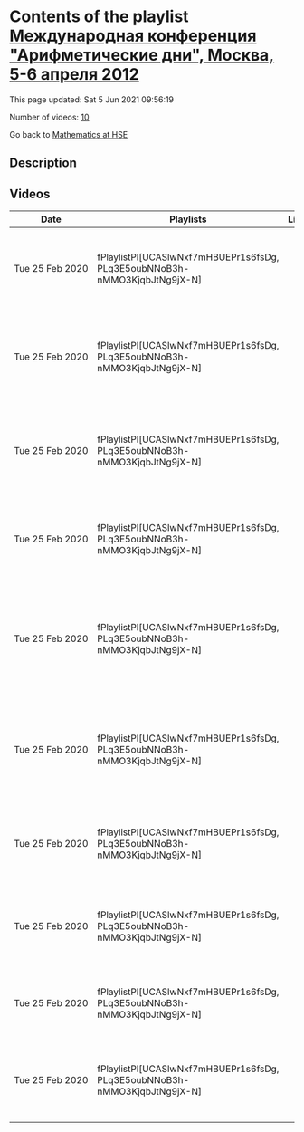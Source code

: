 # Contents of the playlist [Международная конференция "Арифметические дни", Москва, 5-6 апреля 2012](https://www.youtube.com/playlist?list=PLq3E5oubNNoB3h-nMMO3KjqbJtNg9jX-N)

This page updated: Sat 5 Jun 2021 09:56:19

Number of videos: [10](#videos)

Go back to [Mathematics at HSE](../README.md)

## Description



## Videos

|Date|Playlists|Links|Name|
|---|---|---|---|
| Tue&nbsp;25&nbsp;Feb&nbsp;2020 | fPlaylistPl[UCASlwNxf7mHBUEPr1s6fsDg, PLq3E5oubNNoB3h-nMMO3KjqbJtNg9jX-N] |  | [[**e**](https://studio.youtube.com/video/Tpa5MLpq5Dw/edit "Edit")] ["Особенности кривых и морфизм поверхностей" Игорь Жуков (СПбГУ)](https://www.youtube.com/watch?v=Tpa5MLpq5Dw&list=PLq3E5oubNNoB3h-nMMO3KjqbJtNg9jX-N "Доклад") |
| Tue&nbsp;25&nbsp;Feb&nbsp;2020 | fPlaylistPl[UCASlwNxf7mHBUEPr1s6fsDg, PLq3E5oubNNoB3h-nMMO3KjqbJtNg9jX-N] |  | [[**e**](https://studio.youtube.com/video/haKrQWzdd-4/edit "Edit")] ["Классические законы взаимности и формальные группы" Олег Демченко (СПбГУ)](https://www.youtube.com/watch?v=haKrQWzdd-4&list=PLq3E5oubNNoB3h-nMMO3KjqbJtNg9jX-N "доклад") |
| Tue&nbsp;25&nbsp;Feb&nbsp;2020 | fPlaylistPl[UCASlwNxf7mHBUEPr1s6fsDg, PLq3E5oubNNoB3h-nMMO3KjqbJtNg9jX-N] |  | [[**e**](https://studio.youtube.com/video/rfZWHOPGWj4/edit "Edit")] ["О связи классификации Курихары с теорией устранения ветвления", Ольга Иванова (СПбГУ)](https://www.youtube.com/watch?v=rfZWHOPGWj4&list=PLq3E5oubNNoB3h-nMMO3KjqbJtNg9jX-N "доклад") |
| Tue&nbsp;25&nbsp;Feb&nbsp;2020 | fPlaylistPl[UCASlwNxf7mHBUEPr1s6fsDg, PLq3E5oubNNoB3h-nMMO3KjqbJtNg9jX-N] |  | [[**e**](https://studio.youtube.com/video/kQUeuuCX1Qs/edit "Edit")] ["Свойства скачка ветвления в модельных расширениях", Ильдар Фаизов (СПбГУ)](https://www.youtube.com/watch?v=kQUeuuCX1Qs&list=PLq3E5oubNNoB3h-nMMO3KjqbJtNg9jX-N "доклад") |
| Tue&nbsp;25&nbsp;Feb&nbsp;2020 | fPlaylistPl[UCASlwNxf7mHBUEPr1s6fsDg, PLq3E5oubNNoB3h-nMMO3KjqbJtNg9jX-N] |  | [[**e**](https://studio.youtube.com/video/SuN6bd2SfyE/edit "Edit")] ["Произведение p^n-ых степенных вычетов как интеграл Шнирельмана", С.Востоков, М.Иванов (СПбГУ)](https://www.youtube.com/watch?v=SuN6bd2SfyE&list=PLq3E5oubNNoB3h-nMMO3KjqbJtNg9jX-N "доклад") |
| Tue&nbsp;25&nbsp;Feb&nbsp;2020 | fPlaylistPl[UCASlwNxf7mHBUEPr1s6fsDg, PLq3E5oubNNoB3h-nMMO3KjqbJtNg9jX-N] |  | [[**e**](https://studio.youtube.com/video/ep0ACMuomhA/edit "Edit")] ["О соответствии между дзета-функциями арифметических схем и функциями, периодичными в среднем"](https://www.youtube.com/watch?v=ep0ACMuomhA&list=PLq3E5oubNNoB3h-nMMO3KjqbJtNg9jX-N "доклад Ивана Фесенко (University of Notingham)") |
| Tue&nbsp;25&nbsp;Feb&nbsp;2020 | fPlaylistPl[UCASlwNxf7mHBUEPr1s6fsDg, PLq3E5oubNNoB3h-nMMO3KjqbJtNg9jX-N] |  | [[**e**](https://studio.youtube.com/video/QPFvJSEqaMU/edit "Edit")] ["Двумерный гармонический анализ и теорема Римана-Роха на алгебраических поверхностях](https://www.youtube.com/watch?v=QPFvJSEqaMU&list=PLq3E5oubNNoB3h-nMMO3KjqbJtNg9jX-N "над конечными полями\", доклад Дениса Осипова (МИАН им.В.А.Стеклова)") |
| Tue&nbsp;25&nbsp;Feb&nbsp;2020 | fPlaylistPl[UCASlwNxf7mHBUEPr1s6fsDg, PLq3E5oubNNoB3h-nMMO3KjqbJtNg9jX-N] |  | [[**e**](https://studio.youtube.com/video/mfPpLDZf9xU/edit "Edit")] ["Плотные упаковки шаров", Михаил Цфасман (Лаборатория Понселе, ИППИ РАН)](https://www.youtube.com/watch?v=mfPpLDZf9xU&list=PLq3E5oubNNoB3h-nMMO3KjqbJtNg9jX-N "доклад") |
| Tue&nbsp;25&nbsp;Feb&nbsp;2020 | fPlaylistPl[UCASlwNxf7mHBUEPr1s6fsDg, PLq3E5oubNNoB3h-nMMO3KjqbJtNg9jX-N] |  | [[**e**](https://studio.youtube.com/video/_RbaPZLieW4/edit "Edit")] ["Adelic Bloch formula for Chern classes", Роман Будылин (МИАН им.В.А.Стеклова, НИУ ВШЭ)](https://www.youtube.com/watch?v=_RbaPZLieW4&list=PLq3E5oubNNoB3h-nMMO3KjqbJtNg9jX-N "доклад") |
| Tue&nbsp;25&nbsp;Feb&nbsp;2020 | fPlaylistPl[UCASlwNxf7mHBUEPr1s6fsDg, PLq3E5oubNNoB3h-nMMO3KjqbJtNg9jX-N] |  | [[**e**](https://studio.youtube.com/video/UVS4vE68WEM/edit "Edit")] ["Towers of function fields over finite fields and their sequences of zeta-functions", А.Зайцев (БФУ)](https://www.youtube.com/watch?v=UVS4vE68WEM&list=PLq3E5oubNNoB3h-nMMO3KjqbJtNg9jX-N "доклад. Алексей Зайцев (Балтийский Федеральный Университет, Калининград)") |

